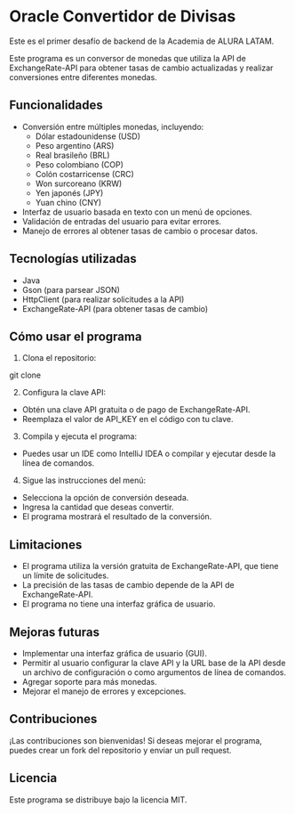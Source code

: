 # Oracle Convertidor de Divisas

Este es el primer desafío de backend de la Academia de ALURA LATAM.

Este programa es un conversor de monedas que utiliza la API de ExchangeRate-API para obtener tasas de cambio actualizadas y realizar conversiones entre diferentes monedas.

## Funcionalidades

- Conversión entre múltiples monedas, incluyendo:
  - Dólar estadounidense (USD)
  - Peso argentino (ARS)
  - Real brasileño (BRL)
  - Peso colombiano (COP)
  - Colón costarricense (CRC)
  - Won surcoreano (KRW)
  - Yen japonés (JPY)
  - Yuan chino (CNY)
- Interfaz de usuario basada en texto con un menú de opciones.
- Validación de entradas del usuario para evitar errores.
- Manejo de errores al obtener tasas de cambio o procesar datos.

## Tecnologías utilizadas

- Java
- Gson (para parsear JSON)
- HttpClient (para realizar solicitudes a la API)
- ExchangeRate-API (para obtener tasas de cambio)

## Cómo usar el programa

1. Clona el repositorio:

git clone

2. Configura la clave API:

- Obtén una clave API gratuita o de pago de ExchangeRate-API.
- Reemplaza el valor de API_KEY en el código con tu clave.

3. Compila y ejecuta el programa:

- Puedes usar un IDE como IntelliJ IDEA o compilar y ejecutar desde la línea de comandos.

4. Sigue las instrucciones del menú:

- Selecciona la opción de conversión deseada.
- Ingresa la cantidad que deseas convertir.
- El programa mostrará el resultado de la conversión.

## Limitaciones

- El programa utiliza la versión gratuita de ExchangeRate-API, que tiene un límite de solicitudes.
- La precisión de las tasas de cambio depende de la API de ExchangeRate-API.
- El programa no tiene una interfaz gráfica de usuario.

## Mejoras futuras

- Implementar una interfaz gráfica de usuario (GUI).
- Permitir al usuario configurar la clave API y la URL base de la API desde un archivo de configuración o como argumentos de línea de comandos.
- Agregar soporte para más monedas.
- Mejorar el manejo de errores y excepciones.

## Contribuciones

¡Las contribuciones son bienvenidas! Si deseas mejorar el programa, puedes crear un fork del repositorio y enviar un pull request.

## Licencia

Este programa se distribuye bajo la licencia MIT.

